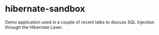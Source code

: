 # hibernate-sandbox

Demo application used in a couple of recent talks to discuss SQL Injection through the Hibernate Lexer.
